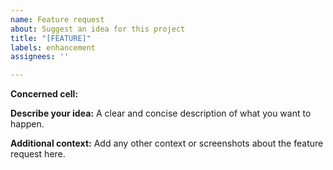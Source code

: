 ```yaml
---
name: Feature request
about: Suggest an idea for this project
title: "[FEATURE]"
labels: enhancement
assignees: ''

---
```


**Concerned cell:**


**Describe your idea:**
A clear and concise description of what you want to happen.


**Additional context:**
Add any other context or screenshots about the feature request here.
